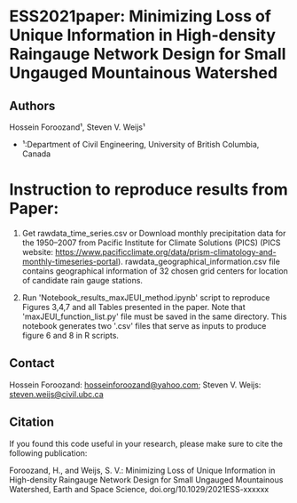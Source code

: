 # ESS2021paper: Minimizing Loss of Unique Information in High-density Raingauge Network Design for Small Ungauged Mountainous Watershed

## Authors
Hossein Foroozand¹, Steven V. Weijs¹

- ¹:Department of Civil Engineering, University of British Columbia, Canada

# Instruction to reproduce results from Paper:

1) Get rawdata_time_series.csv or Download monthly precipitation data for the 1950–2007 from Pacific Institute for Climate Solutions (PICS) (PICS website: https://www.pacificclimate.org/data/prism-climatology-and-monthly-timeseries-portal). rawdata_geographical_information.csv file contains geographical information of 32 chosen grid centers for location of candidate rain gauge stations. 


2) Run 'Notebook_results_maxJEUI_method.ipynb' script to reproduce Figures 3,4,7 and all Tables presented in the paper. Note that 'maxJEUI_function_list.py' file must be saved in the same directory. This notebook generates two '.csv' files that serve as inputs to produce figure 6 and 8 in R scripts.

## Contact
Hossein Foroozand: hosseinforoozand@yahoo.com; Steven V. Weijs: steven.weijs@civil.ubc.ca

## Citation

If you found this code useful in your research, please make sure to cite the following publication:

Foroozand, H., and Weijs, S. V.: Minimizing Loss of Unique Information in High-density Raingauge Network Design for Small Ungauged Mountainous Watershed, Earth and Space Science, doi.org/10.1029/2021ESS-xxxxxx